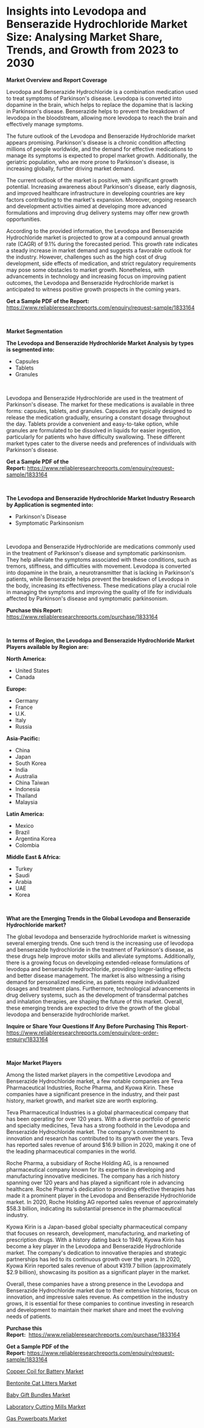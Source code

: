 <p><h1>Insights into Levodopa and Benserazide Hydrochloride Market Size: Analysing Market Share, Trends, and Growth from 2023 to 2030</h1></p><p><strong>Market Overview and Report Coverage</strong></p>
<p><p>Levodopa and Benserazide Hydrochloride is a combination medication used to treat symptoms of Parkinson's disease. Levodopa is converted into dopamine in the brain, which helps to replace the dopamine that is lacking in Parkinson's disease. Benserazide helps to prevent the breakdown of levodopa in the bloodstream, allowing more levodopa to reach the brain and effectively manage symptoms.</p><p>The future outlook of the Levodopa and Benserazide Hydrochloride market appears promising. Parkinson's disease is a chronic condition affecting millions of people worldwide, and the demand for effective medications to manage its symptoms is expected to propel market growth. Additionally, the geriatric population, who are more prone to Parkinson's disease, is increasing globally, further driving market demand.</p><p>The current outlook of the market is positive, with significant growth potential. Increasing awareness about Parkinson's disease, early diagnosis, and improved healthcare infrastructure in developing countries are key factors contributing to the market's expansion. Moreover, ongoing research and development activities aimed at developing more advanced formulations and improving drug delivery systems may offer new growth opportunities.</p><p>According to the provided information, the Levodopa and Benserazide Hydrochloride market is projected to grow at a compound annual growth rate (CAGR) of 9.1% during the forecasted period. This growth rate indicates a steady increase in market demand and suggests a favorable outlook for the industry. However, challenges such as the high cost of drug development, side effects of medication, and strict regulatory requirements may pose some obstacles to market growth. Nonetheless, with advancements in technology and increasing focus on improving patient outcomes, the Levodopa and Benserazide Hydrochloride market is anticipated to witness positive growth prospects in the coming years.</p></p>
<p><strong>Get a Sample PDF of the Report:</strong> <a href="https://www.reliableresearchreports.com/enquiry/request-sample/1833164">https://www.reliableresearchreports.com/enquiry/request-sample/1833164</a></p>
<p>&nbsp;</p>
<p><strong>Market Segmentation</strong></p>
<p><strong>The Levodopa and Benserazide Hydrochloride Market Analysis by types is segmented into:</strong></p>
<p><ul><li>Capsules</li><li>Tablets</li><li>Granules</li></ul></p>
<p>&nbsp;</p>
<p><p>Levodopa and Benserazide Hydrochloride are used in the treatment of Parkinson's disease. The market for these medications is available in three forms: capsules, tablets, and granules. Capsules are typically designed to release the medication gradually, ensuring a constant dosage throughout the day. Tablets provide a convenient and easy-to-take option, while granules are formulated to be dissolved in liquids for easier ingestion, particularly for patients who have difficulty swallowing. These different market types cater to the diverse needs and preferences of individuals with Parkinson's disease.</p></p>
<p><strong>Get a Sample PDF of the Report:</strong>&nbsp;<a href="https://www.reliableresearchreports.com/enquiry/request-sample/1833164">https://www.reliableresearchreports.com/enquiry/request-sample/1833164</a></p>
<p>&nbsp;</p>
<p><strong>The Levodopa and Benserazide Hydrochloride Market Industry Research by Application is segmented into:</strong></p>
<p><ul><li>Parkinson's Disease</li><li>Symptomatic Parkinsonism</li></ul></p>
<p>&nbsp;</p>
<p><p>Levodopa and Benserazide Hydrochloride are medications commonly used in the treatment of Parkinson's disease and symptomatic parkinsonism. They help alleviate the symptoms associated with these conditions, such as tremors, stiffness, and difficulties with movement. Levodopa is converted into dopamine in the brain, a neurotransmitter that is lacking in Parkinson's patients, while Benserazide helps prevent the breakdown of Levodopa in the body, increasing its effectiveness. These medications play a crucial role in managing the symptoms and improving the quality of life for individuals affected by Parkinson's disease and symptomatic parkinsonism.</p></p>
<p><strong>Purchase this Report:</strong>&nbsp; <a href="https://www.reliableresearchreports.com/purchase/1833164">https://www.reliableresearchreports.com/purchase/1833164</a></p>
<p>&nbsp;</p>
<p><strong>In terms of Region, the Levodopa and Benserazide Hydrochloride Market Players available by Region are:</strong></p>
<p>
    <p> <strong> North America: </strong>
        <ul>
            <li>United States</li>
            <li>Canada</li>
        </ul>
        </p> 
    <p> <strong> Europe: </strong>
        <ul>
            <li>Germany</li>
            <li>France</li>
            <li>U.K.</li>
            <li>Italy</li>
            <li>Russia</li>
        </ul>
        </p> 
    <p> <strong> Asia-Pacific: </strong>
        <ul>
            <li>China</li>
            <li>Japan</li>
            <li>South Korea</li>
            <li>India</li>
            <li>Australia</li>
            <li>China Taiwan</li>
            <li>Indonesia</li>
            <li>Thailand</li>
            <li>Malaysia</li>
        </ul>
        </p> 
    <p> <strong> Latin America: </strong>
        <ul>
            <li>Mexico</li>
            <li>Brazil</li>
            <li>Argentina Korea</li>
            <li>Colombia</li>
        </ul>
        </p> 
    <p> <strong> Middle East & Africa: </strong>
        <ul>
            <li>Turkey</li>
            <li>Saudi</li>
            <li>Arabia</li>
            <li>UAE</li>
            <li>Korea</li>
        </ul>
    </p>
    </p>
<p>&nbsp;</p>
<p><strong>What are the Emerging Trends in the Global Levodopa and Benserazide Hydrochloride market?</strong></p>
<p><p>The global levodopa and benserazide hydrochloride market is witnessing several emerging trends. One such trend is the increasing use of levodopa and benserazide hydrochloride in the treatment of Parkinson's disease, as these drugs help improve motor skills and alleviate symptoms. Additionally, there is a growing focus on developing extended-release formulations of levodopa and benserazide hydrochloride, providing longer-lasting effects and better disease management. The market is also witnessing a rising demand for personalized medicine, as patients require individualized dosages and treatment plans. Furthermore, technological advancements in drug delivery systems, such as the development of transdermal patches and inhalation therapies, are shaping the future of this market. Overall, these emerging trends are expected to drive the growth of the global levodopa and benserazide hydrochloride market.</p></p>
<p><strong>Inquire or Share Your Questions If Any Before Purchasing This Report</strong>- <a href="https://www.reliableresearchreports.com/enquiry/pre-order-enquiry/1833164">https://www.reliableresearchreports.com/enquiry/pre-order-enquiry/1833164</a></p>
<p>&nbsp;</p>
<p><strong>Major Market Players</strong></p>
<p><p>Among the listed market players in the competitive Levodopa and Benserazide Hydrochloride market, a few notable companies are Teva Pharmaceutical Industries, Roche Pharma, and Kyowa Kirin. These companies have a significant presence in the industry, and their past history, market growth, and market size are worth exploring.</p><p>Teva Pharmaceutical Industries is a global pharmaceutical company that has been operating for over 120 years. With a diverse portfolio of generic and specialty medicines, Teva has a strong foothold in the Levodopa and Benserazide Hydrochloride market. The company's commitment to innovation and research has contributed to its growth over the years. Teva has reported sales revenue of around $16.9 billion in 2020, making it one of the leading pharmaceutical companies in the world.</p><p>Roche Pharma, a subsidiary of Roche Holding AG, is a renowned pharmaceutical company known for its expertise in developing and manufacturing innovative medicines. The company has a rich history spanning over 120 years and has played a significant role in advancing healthcare. Roche Pharma's dedication to providing effective therapies has made it a prominent player in the Levodopa and Benserazide Hydrochloride market. In 2020, Roche Holding AG reported sales revenue of approximately $58.3 billion, indicating its substantial presence in the pharmaceutical industry.</p><p>Kyowa Kirin is a Japan-based global specialty pharmaceutical company that focuses on research, development, manufacturing, and marketing of prescription drugs. With a history dating back to 1949, Kyowa Kirin has become a key player in the Levodopa and Benserazide Hydrochloride market. The company's dedication to innovative therapies and strategic partnerships has led to its continuous growth over the years. In 2020, Kyowa Kirin reported sales revenue of about ¥319.7 billion (approximately $2.9 billion), showcasing its position as a significant player in the market.</p><p>Overall, these companies have a strong presence in the Levodopa and Benserazide Hydrochloride market due to their extensive histories, focus on innovation, and impressive sales revenue. As competition in the industry grows, it is essential for these companies to continue investing in research and development to maintain their market share and meet the evolving needs of patients.</p></p>
<p><strong>Purchase this Report:</strong>&nbsp;&nbsp;<a href="https://www.reliableresearchreports.com/purchase/1833164">https://www.reliableresearchreports.com/purchase/1833164</a></p>
<p></p>
<p><strong>Get a Sample PDF of the Report:</strong>&nbsp;<a href="https://www.reliableresearchreports.com/enquiry/request-sample/1833164">https://www.reliableresearchreports.com/enquiry/request-sample/1833164</a></p>
<p><p><a href="https://medium.com/@noise.asset.organ/copper-coil-for-battery-market-furnishes-information-on-market-share-market-trends-and-market-c9eb5abeca8b">Copper Coil for Battery Market</a></p><p><a href="https://www.linkedin.com/pulse/bentonite-cat-litters-market-size-share-global-analysis-report/">Bentonite Cat Litters Market</a></p><p><a href="https://medium.com/@stand.tough.park/decoding-baby-gift-bundles-market-metrics-market-share-trends-and-growth-patterns-38e692df83b9">Baby Gift Bundles Market</a></p><p><a href="https://github.com/sheetalreportprime/Market-Research-Report-List-1/blob/main/laboratory-cutting-mills-market.md">Laboratory Cutting Mills Market</a></p><p><a href="https://github.com/shivangireportprime/Market-Research-Report-List-1/blob/main/gas-powerboats-market.md">Gas Powerboats Market</a></p></p>